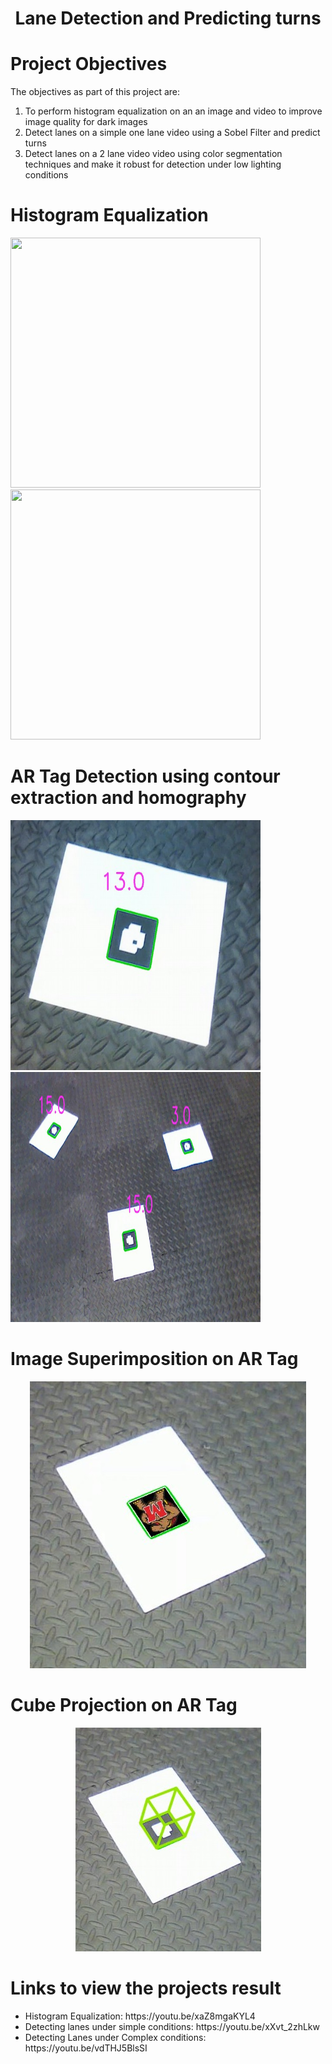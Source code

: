 <div align="center">
<h1>Lane Detection and Predicting turns</h1>
</div>

<h1>Project Objectives</h1>
The objectives as part of this project are:
<ol>
<li>To perform histogram equalization on an an image and video to improve image quality for dark images</li>
<li>Detect lanes on a simple one lane video using a Sobel Filter and predict turns</li>
<li>Detect lanes on a 2 lane video video using color segmentation techniques and make it robust for detection under low lighting conditions</li>
</ol>
  
<h1>Histogram Equalization</h1>
<p float="left">
<img src="https://github.com/jayesh68/Lane-Detection-using-OPENCV/blob/main/dark_image.png" width="400" height="400"/>
<img src="https://github.com/jayesh68/Lane-Detection-using-OPENCV/blob/main/histogram%20equalized.png" width="400" height="400"/>
</p>
  

<h1>AR Tag Detection using contour extraction and homography</h1>
<p float="left">
<img src="https://github.com/jayesh68/April-Tag-Detection-homography/blob/main/Decode2.png" width="400" height="400" />
<img src="https://github.com/jayesh68/April-Tag-Detection-homography/blob/main/Decode3.png" width="400" height="400"/>
</p>

<h1>Image Superimposition on AR Tag</h1>
<p align="center">
<img src="https://github.com/jayesh68/April-Tag-Detection-homography/blob/main/Image_Superimpose.png"/>
</p>

<h1>Cube Projection on AR Tag</h1>
<p align="center">
<img src="https://github.com/jayesh68/April-Tag-Detection-homography/blob/main/cube_projection.png"/>
</p>

<h1>Links to view the projects result</h1>
<ul>
<li>Histogram Equalization: https://youtu.be/xaZ8mgaKYL4</li>
<li>Detecting lanes under simple conditions: https://youtu.be/xXvt_2zhLkw</li>
<li>Detecting Lanes under Complex conditions: https://youtu.be/vdTHJ5BlsSI</li>
</ul>
